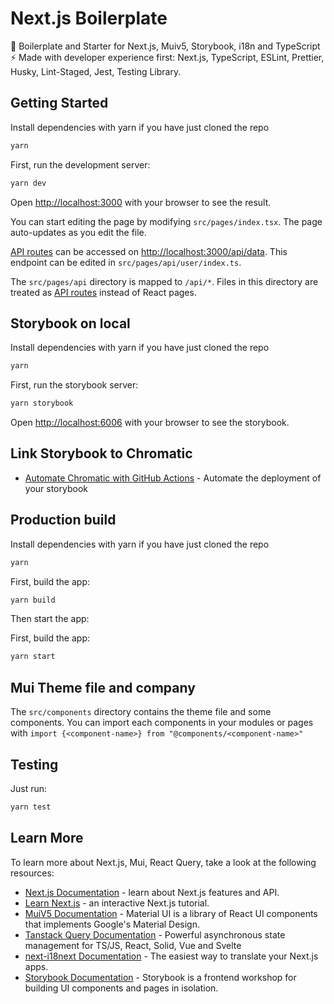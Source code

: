 # Next.js Boilerplate

🚀 Boilerplate and Starter for Next.js, Muiv5, Storybook, i18n and TypeScript ⚡️ Made with developer experience first: Next.js, TypeScript, ESLint, Prettier, Husky, Lint-Staged, Jest, Testing Library.

## Getting Started

Install dependencies with yarn if you have just cloned the repo

```bash
yarn
```

First, run the development server:

```bash
yarn dev
```

Open [http://localhost:3000](http://localhost:3000) with your browser to see the result.

You can start editing the page by modifying `src/pages/index.tsx`. The page auto-updates as you edit the file.

[API routes](https://nextjs.org/docs/api-routes/introduction) can be accessed on [http://localhost:3000/api/data](http://localhost:3000/api/data). This endpoint can be edited in `src/pages/api/user/index.ts`.

The `src/pages/api` directory is mapped to `/api/*`. Files in this directory are treated as [API routes](https://nextjs.org/docs/api-routes/introduction) instead of React pages.

## Storybook on local

Install dependencies with yarn if you have just cloned the repo

```bash
yarn
```

First, run the storybook server:

```bash
yarn storybook
```

Open [http://localhost:6006](http://localhost:6006) with your browser to see the storybook.

## Link Storybook to Chromatic

- [Automate Chromatic with GitHub Actions](https://www.chromatic.com/docs/github-actions) - Automate the deployment of your storybook

## Production build

Install dependencies with yarn if you have just cloned the repo

```bash
yarn
```

First, build the app:

```bash
yarn build
```

Then start the app:

First, build the app:

```bash
yarn start
```

## Mui Theme file and company

The `src/components` directory contains the theme file and some components. You can import each components in your modules or pages with `import {<component-name>} from "@components/<component-name>"`

## Testing

Just run:

```bash
yarn test
```

## Learn More

To learn more about Next.js, Mui, React Query, take a look at the following resources:

- [Next.js Documentation](https://nextjs.org/docs) - learn about Next.js features and API.
- [Learn Next.js](https://nextjs.org/learn) - an interactive Next.js tutorial.
- [MuiV5 Documentation](https://mui.com/material-ui/getting-started/overview/) - Material UI is a library of React UI components that implements Google's Material Design.
- [Tanstack Query Documentation](https://tanstack.com/query/v4) - Powerful asynchronous state management for TS/JS, React, Solid, Vue and Svelte
- [next-i18next Documentation](https://github.com/i18next/next-i18next) - The easiest way to translate your Next.js apps.
- [Storybook Documentation](https://storybook.js.org/tutorials/intro-to-storybook/react/en/simple-component/) - Storybook is a frontend workshop for building UI components and pages in isolation.
